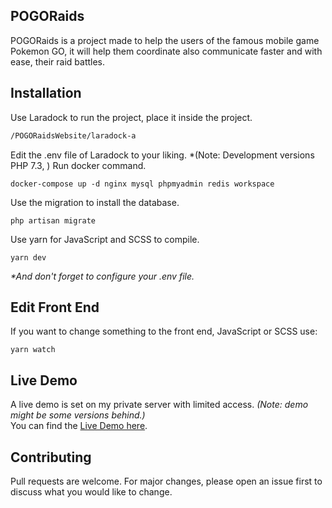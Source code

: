 ## POGORaids

POGORaids is a project made to help the users of the famous mobile game Pokemon GO,
it will help them coordinate also communicate faster and with ease, their raid battles.

## Installation
Use Laradock to run the project, place it inside the project.
```bash
/POGORaidsWebsite/laradock-a
```
Edit the .env file of Laradock to your liking. *(Note: Development versions PHP 7.3, )
Run docker command.
```
docker-compose up -d nginx mysql phpmyadmin redis workspace 
```

Use the migration to install the database.
```
php artisan migrate
```

Use yarn for JavaScript and SCSS to compile.
```
yarn dev
```
_*And don't forget to configure your .env file._

## Edit Front End

If you want to change something to the front end, JavaScript or SCSS use:
```
yarn watch
```

## Live Demo
A live demo is set on my private server with limited access. *(Note: demo might be some versions behind.)*\
You can find the [Live Demo here](http://blazehomeserver.ddns.net/).

## Contributing
Pull requests are welcome. For major changes, please open an issue first to discuss what you would like to change.

